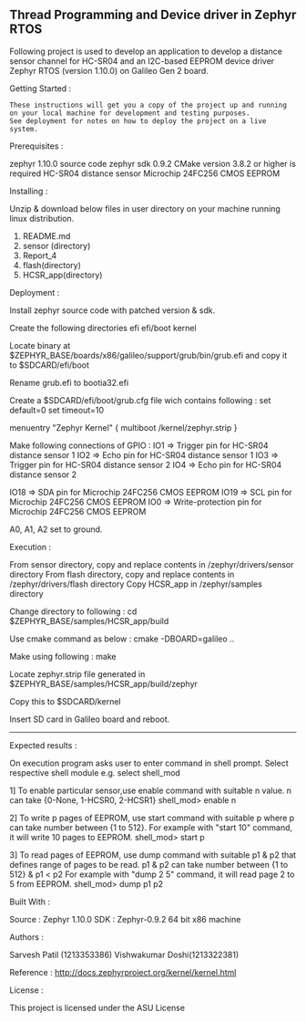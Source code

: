Thread Programming and Device driver in Zephyr RTOS 
----------------------------------------------------------------------------------------------------------------------------------------- 

   Following project is used to develop an application to develop a distance sensor channel for HC-SR04 and an I2C-based EEPROM device driver Zephyr RTOS (version 1.10.0) on Galileo Gen 2 board.

Getting Started :

    These instructions will get you a copy of the project up and running on your local machine for development and testing purposes. 
    See deployment for notes on how to deploy the project on a live system.

Prerequisites :

  zephyr 1.10.0 source code
  zephyr sdk 0.9.2
  CMake version 3.8.2 or higher is required
  HC-SR04 distance sensor 
  Microchip 24FC256 CMOS EEPROM 

Installing :

Unzip & download below files in user directory on your machine running linux distribution.

   1) README.md
   2) sensor (directory)
   3) Report_4
   4) flash(directory)
   5) HCSR_app(directory)

Deployment :

   Install zephyr source code with patched version & sdk. 
   
   Create the following directories
   efi
   efi/boot
   kernel

   Locate binary at $ZEPHYR_BASE/boards/x86/galileo/support/grub/bin/grub.efi and copy it to $SDCARD/efi/boot 
   
   Rename grub.efi to bootia32.efi

   Create a $SDCARD/efi/boot/grub.cfg file wich contains following :
   set default=0
   set timeout=10

   menuentry "Zephyr Kernel" {
   multiboot /kernel/zephyr.strip
   }

   Make following connections of GPIO : 
   IO1 => Trigger pin for HC-SR04 distance sensor 1
   IO2 => Echo pin for HC-SR04 distance sensor 1
   IO3 => Trigger pin for HC-SR04 distance sensor 2
   IO4 => Echo pin for HC-SR04 distance sensor 2

   IO18 => SDA pin for Microchip 24FC256 CMOS EEPROM 
   IO19 => SCL pin for Microchip 24FC256 CMOS EEPROM 
   IO0 => Write-protection pin for Microchip 24FC256 CMOS EEPROM 

   A0, A1, A2 set to ground.

Execution :
   
   From sensor directory, copy and replace contents in /zephyr/drivers/sensor directory
   From flash directory, copy and replace contents in /zephyr/drivers/flash directory
   Copy HCSR_app in /zephyr/samples directory
 
   Change directory to following :
   cd $ZEPHYR_BASE/samples/HCSR_app/build

   Use cmake command as below :
   cmake -DBOARD=galileo ..

   Make using following :
   make

   Locate zephyr.strip file generated in $ZEPHYR_BASE/samples/HCSR_app/build/zephyr 

   Copy this to $SDCARD/kernel 

   Insert SD card in Galileo board and reboot.

-----------------------------------------------------------------------------------------------

Expected results :

On execution program asks user to enter command in shell prompt.
Select respective shell module e.g.
select shell_mod

1] To enable particular sensor,use enable command with suitable n value. 
n can take {0-None, 1-HCSR0, 2-HCSR1}
shell_mod> enable n

2] To write p pages of EEPROM, use start command with suitable p 
where p can take number between {1 to 512}.
For example with "start 10" command, it will write 10 pages to EEPROM.
shell_mod> start p

3] To read pages of EEPROM, use dump command with suitable p1 & p2 that defines range of pages to be read. 
p1 & p2 can take number between {1 to 512} & p1 < p2
For example with "dump 2 5" command, it will read page 2 to 5 from EEPROM.
shell_mod> dump p1 p2


Built With :

  Source : Zephyr 1.10.0
  SDK : Zephyr-0.9.2
  64 bit x86 machine

Authors :

Sarvesh Patil (1213353386)
Vishwakumar Doshi(1213322381)

Reference :
http://docs.zephyrproject.org/kernel/kernel.html

License :

This project is licensed under the ASU License

